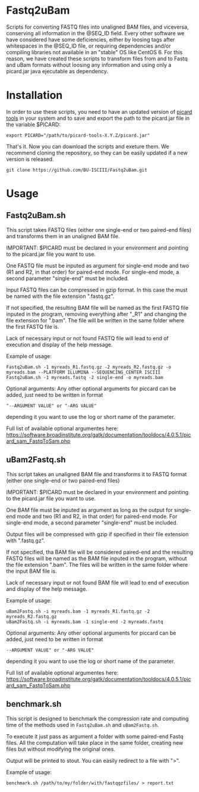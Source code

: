 # Fastq2uBam
Scripts for converting FASTQ files into unaligned BAM files, and viceversa, conserving all information in the @SEQ_ID field. Every other software we have considered have some deficiencies, either by loosing tags after whitespaces in the @SEQ_ID file, or requiring dependencies and/or compiling libraries not available in an "stable" OS like CentOS 6. For this reason, we have created these scripts to transform files from and to Fastq and uBam formats without loosing any information and using only a picard.jar java ejecutable as dependency.

# Installation
In order to use these scripts, you need to have an updated version of [picard tools](https://broadinstitute.github.io/picard/) in your system and to save and export the path to the picard.jar file in the variable $PICARD:
```
export PICARD="/path/to/picard-tools-X.Y.Z/picard.jar"
```

That's it. Now you can download the scripts and exeture them. We recommend cloning the repository, so they can be easily updated if a new version is released.
```
git clone https://github.com/BU-ISCIII/Fastq2uBam.git
```

# Usage

## Fastq2uBam.sh

This script takes FASTQ files (either one single-end or two paired-end files) and transforms them in an unaligned BAM file.
    
IMPORTANT: $PICARD must be declared in your environment and pointing to the picard.jar file you want to use.
    
One FASTQ file must be inputed as argument for single-end mode and two (R1 and R2, in that order) for paired-end mode. For single-end mode, a second parameter "single-end" must be included.
    
Input FASTQ files can be compressed in gzip format. In this case the must be named with the file extension ".fastq.gz".
    
If not specified, the resulting BAM file will be named as the first FASTQ file inputed in the program, removing everything after "_R1" and changing the file extension for ".bam". The file will be written in the same folder where the first FASTQ file is.
    
Lack of necessary input or not found FASTQ file will lead to end of execution and display of the help message.
    
Example of usage:
```
Fastq2uBam.sh -1 myreads_R1.fastq.gz -2 myreads_R2.fastq.gz -o myreads.bam --PLATFORM ILLUMINA --SEQUENCING_CENTER ISCIII
Fastq2uBam.sh -1 myreads.fastq -2 single-end -o myreads.bam
```
    
Optional arguments: Any other optional arguments for piccard can be added, just need to be written in format
```
"--ARGUMENT VALUE" or "-ARG VALUE"
```
depending it you want to use the log or short name of the parameter.
    
Full list of available optional argumentes here:
https://software.broadinstitute.org/gatk/documentation/tooldocs/4.0.5.1/picard_sam_FastqToSam.php

## uBam2Fastq.sh

This script takes an unaligned BAM file and transforms it to FASTQ format (either one single-end or two paired-end files)
    
IMPORTANT: \$PICARD must be declared in your environment and pointing to the picard.jar file you want to use.
    
One BAM file must be inputed as argument as long as the output for single-end mode and two (R1 and R2, in that order) for paired-end mode. For single-end mode, a second parameter "single-end" must be included.
    
Output files will be compressed with gzip if specified in their file extension with ".fastq.gz".
    
If not specified, tha BAM file will be considered paired-end and the resulting FASTQ files will be named as the BAM file inputed in the program, without the file extension ".bam". The files will be written in the same folder where the input BAM file is.
    
Lack of necessary input or not found BAM file will lead to end of execution and display of the help message.
    
Example of usage:
```
uBam2Fastq.sh -i myreads.bam -1 myreads_R1.fastq.gz -2 myreads_R2.fastq.gz
uBam2Fastq.sh -i myreads.bam -1 single-end -2 myreads.fastq
```

Optional arguments: Any other optional arguments for piccard can be added, just need to be written in format
```
--ARGUMENT VALUE" or "-ARG VALUE"
```
 depending it you want to use the log or short name of the parameter.
    
 Full list of available optional argumentes here:
 https://software.broadinstitute.org/gatk/documentation/tooldocs/4.0.5.1/picard_sam_FastqToSam.php

## benchmark.sh

This script is designed to benchmark the compression rate and computing time of the methods used in `Fastq2uBam.sh` and `uBam2Fastq.sh`.

To execute it just pass as argument a folder with some paired-end Fastq files. All the computation will take place in the same folder, creating new files but without modifying the original ones.

Output will be printed to stout. You can easily redirect to a file with ">".

Example of usage:
```
benchmark.sh /path/to/my/folder/with/fastqgzfiles/ > report.txt
```
